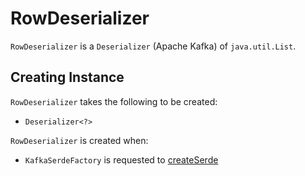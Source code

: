 # RowDeserializer

`RowDeserializer` is a `Deserializer` (Apache Kafka) of `java.util.List`.

## Creating Instance

`RowDeserializer` takes the following to be created:

* <span id="delegate"> `Deserializer<?>`

`RowDeserializer` is created when:

* `KafkaSerdeFactory` is requested to [createSerde](KafkaSerdeFactory.md#createSerde)
